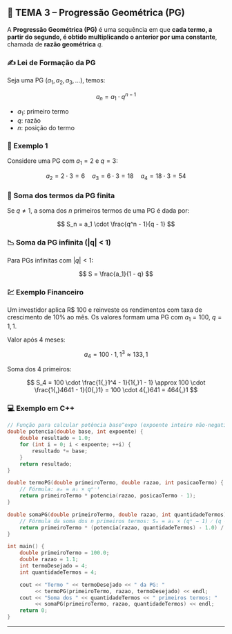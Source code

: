 ## 🧬 TEMA 3 – Progressão Geométrica (PG)

A **Progressão Geométrica (PG)** é uma sequência em que **cada termo, a partir do segundo, é obtido multiplicando o anterior por uma constante**, chamada de **razão geométrica** $q$.

### ✍️ Lei de Formação da PG

Seja uma PG $(a_1, a_2, a_3, \dots)$, temos:

$$
a_n = a_1 \cdot q^{n - 1}
$$

* $a_1$: primeiro termo
* $q$: razão
* $n$: posição do termo

### 🧠 Exemplo 1

Considere uma PG com $a_1 = 2$ e $q = 3$:

$$
a_2 = 2 \cdot 3 = 6 \quad a_3 = 6 \cdot 3 = 18 \quad a_4 = 18 \cdot 3 = 54
$$

### 📐 Soma dos termos da PG finita

Se $q \neq 1$, a soma dos $n$ primeiros termos de uma PG é dada por:

$$
S_n = a_1 \cdot \frac{q^n - 1}{q - 1}
$$

### 📉 Soma da PG infinita (|q| < 1)

Para PGs infinitas com $|q| < 1$:

$$
S = \frac{a_1}{1 - q}
$$

### 💹 Exemplo Financeiro

Um investidor aplica R\$ 100 e reinveste os rendimentos com taxa de crescimento de 10% ao mês. Os valores formam uma PG com $a_1 = 100$, $q = 1{,}1$.

Valor após 4 meses:

$$
a_4 = 100 \cdot 1{,}1^3 \approx 133{,}1
$$

Soma dos 4 primeiros:

$$
S_4 = 100 \cdot \frac{1{,}1^4 - 1}{1{,}1 - 1} \approx 100 \cdot \frac{1{,}4641 - 1}{0{,}1} = 100 \cdot 4{,}641 = 464{,}1
$$

### 💻 Exemplo em C++

```cpp
// Função para calcular potência base^expo (expoente inteiro não-negativo)
double potencia(double base, int expoente) {
    double resultado = 1.0;
    for (int i = 0; i < expoente; ++i) {
        resultado *= base;
    }
    return resultado;
}

double termoPG(double primeiroTermo, double razao, int posicaoTermo) {
    // Fórmula: aₙ = a₁ × qⁿ⁻¹
    return primeiroTermo * potencia(razao, posicaoTermo - 1);
}

double somaPG(double primeiroTermo, double razao, int quantidadeTermos) {
    // Fórmula da soma dos n primeiros termos: Sₙ = a₁ × (qⁿ − 1) ⁄ (q − 1), para q ≠ 1
    return primeiroTermo * (potencia(razao, quantidadeTermos) - 1.0) / (razao - 1.0);
}

int main() {
    double primeiroTermo = 100.0;
    double razao = 1.1;
    int termoDesejado = 4;
    int quantidadeTermos = 4;

    cout << "Termo " << termoDesejado << " da PG: " 
         << termoPG(primeiroTermo, razao, termoDesejado) << endl;
    cout << "Soma dos " << quantidadeTermos << " primeiros termos: " 
         << somaPG(primeiroTermo, razao, quantidadeTermos) << endl;
    return 0;
}

```

---
